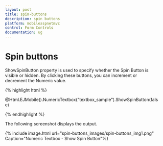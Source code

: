 ```yaml
---
layout: post
title: spin-buttons
description: spin buttons
platform: mobileaspnetmvc
control: Form Controls
documentation: ug
---
```


# Spin buttons

ShowSpinButton property is used to specify whether the Spin Button is visible or hidden. By clicking these buttons, you can increment or decrement the Numeric value.

{% highlight html %}

@Html.EJMobile().NumericTextbox("textbox_sample").ShowSpinButton(false)

{% endhighlight %}

The following screenshot displays the output.

{% include image.html url="spin-buttons_images/spin-buttons_img1.png" Caption="Numeric Textbox - Show Spin Button"%}

